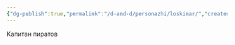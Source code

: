 ```yaml
---
{"dg-publish":true,"permalink":"/d-and-d/personazhi/loskinar/","created":"2024-02-05T23:31:23.241+04:00","updated":"2024-02-05T23:33:49.196+04:00"}
---
```



Капитан пиратов